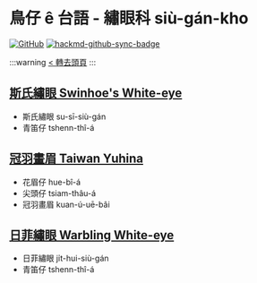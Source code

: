 # 鳥仔 ê 台語 - 繡眼科 siù-gán-kho

[![GitHub](https://img.shields.io/badge/GitHub-black?logo=github)](https://github.com/siansiansu/tsiau-a-e-mia)
[![hackmd-github-sync-badge](https://hackmd.io/N7s2UZSUTnK8QUm2GOLmRw/badge)](https://hackmd.io/N7s2UZSUTnK8QUm2GOLmRw)

:::warning
[< 轉去頭頁](https://hackmd.io/@siansiansu/Hy4VzNvha)
:::

## [斯氏繡眼 Swinhoe's White-eye](https://ebird.org/species/swiwhe1)

- 斯氏繡眼 su-sī-siù-gán
- 青笛仔 tshenn-thî-á

## [冠羽畫眉 Taiwan Yuhina](https://ebird.org/species/taiyuh1)

- 花眉仔 hue-bî-á
- 尖頭仔 tsiam-thâu-á
- 冠羽畫眉 kuan-ú-uē-bâi

## [日菲繡眼 Warbling White-eye](https://ebird.org/species/warwhe1)

- 日菲繡眼 ji̍t-hui-siù-gán
- 青笛仔 tshenn-thî-á
